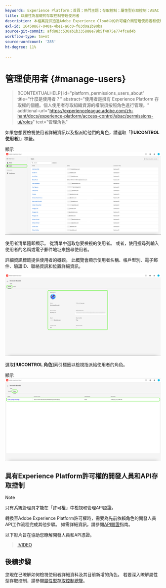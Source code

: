 ```yaml
---
keywords: Experience Platform；首頁；熱門主題；存取控制；屬性型存取控制；ABAC
title: 以屬性為基礎的存取控制管理使用者
description: 本檔案提供透過Adobe Experience Cloud中的許可權介面管理使用者和使用者群組的相關資訊
exl-id: 16450867-040a-4be1-a6c0-f03d0a1b90ba
source-git-commit: afd883c530ab1b335888e79b5f4075e774fced4b
workflow-type: tm+mt
source-wordcount: '285'
ht-degree: 11%

---
```


# 管理使用者 {#manage-users}

>[!CONTEXTUALHELP]
>id="platform_permissions_users_about"
>title="什麼是使用者？"
>abstract="使用者是擁有 Experience Platform 存取權的個體。個人使用者存取組織資源的權限須按照角色進行管理。"
>additional-url="https://experienceleague.adobe.com/zh-hant/docs/experience-platform/access-control/abac/permissions-ui/roles" text="管理角色"

如果您想要檢視使用者詳細資訊以及指派給他們的角色，請選取「**[!UICONTROL 使用者]**」標籤。

顯示![顯示[!UICONTROL 使用者]索引標籤的使用者頁面。](../../images/flac-ui/flac-users-tab.png)

使用者清單隨即顯示。 從清單中選取您要檢視的使用者。 或者，使用搜尋列輸入使用者的名稱或電子郵件地址來搜尋使用者。

詳細資訊標籤提供使用者的概觀。 此概覽會顯示使用者名稱、帳戶型別、電子郵件、驗證ID、聯絡資訊和位置詳細資訊。

![包含[!UICONTROL 詳細資料]索引標籤的使用者詳細資料頁面，且使用者設定檔已反白顯示。](../../images/flac-ui/flac-users-details.png)

選取&#x200B;**[!UICONTROL 角色]**&#x200B;索引標籤以檢視指派給使用者的角色。

顯示![角色頁面，並反白顯示[!UICONTROL 角色]索引標籤和角色。](../../images/flac-ui/flac-users-roles.png)

## 具有Experience Platform許可權的開發人員和API存取控制

>[!NOTE]
>
>只有系統管理員才能在「許可權」中檢視和管理API認證。

轉換至Adobe Experience Platform許可權時，需要為先前依賴角色的開發人員API工作流程完成其他步驟。 如需詳細資訊，請參閱[API驗證](../../../landing/api-authentication.md)指南。

以下影片旨在協助您瞭解開發人員和API憑證。

>[!VIDEO](https://video.tv.adobe.com/v/3446409/?learn=on&captions=chi_hant)

## 後續步驟

您現在已瞭解如何檢視使用者詳細資料及其目前新增的角色。 若要深入瞭解屬性型存取控制，請參閱[屬性型存取控制總覽](../overview.md)。

